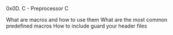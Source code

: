 0x0D. C - Preprocessor C

What are macros and how to use them
What are the most common predefined macros
How to include guard your header files
